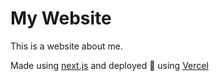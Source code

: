 # My Website

This is a website about me.

Made using [next.js](https://nextjs.org/) and deployed 🚀 using [Vercel](https://vercel.app/) 
